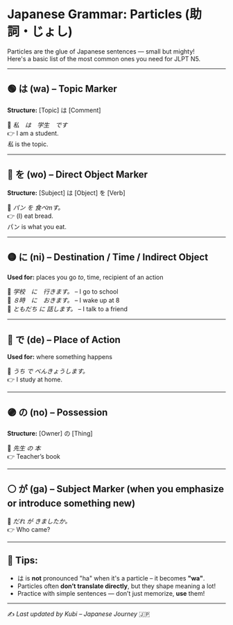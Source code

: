 # Japanese Grammar: Particles (助詞・じょし)

Particles are the glue of Japanese sentences — small but mighty!  
Here's a basic list of the most common ones you need for JLPT N5.

---

## 🟢 は (wa) – Topic Marker
**Structure:** [Topic] は [Comment]

📌 *私　は　学生　です*  
👉 I am a student.  
*私* is the topic.

---

## 🔵 を (wo) – Direct Object Marker
**Structure:** [Subject] は [Object] を [Verb]

📌 *パン を 食べmす。*  
👉 (I) eat bread.  
パン is what you eat.

---
## 🟡 に (ni) – Destination / Time / Indirect Object
**Used for:** places you go *to*, time, recipient of an action

📌 *学校　に　行きます。* – I go to school  
📌 *８時　に　おきます。* – I wake up at 8  
📌 *ともだち に 話します。* – I talk to a friend

---
## 🔴 で (de) – Place of Action
**Used for:** where something happens

📌 *うち で べんきょうします。*  
👉 I study at home.

---
## 🟣 の (no) – Possession
**Structure:** [Owner] の [Thing]

📌 *先生 の 本*  
👉 Teacher’s book

---
## ⚪ が (ga) – Subject Marker (when you emphasize or introduce something new)

📌 *だれ が きましたか。*  
👉 Who came?

---
## 🧠 Tips:
- は is **not** pronounced "ha" when it's a particle – it becomes **"wa"**.
- Particles often **don’t translate directly**, but they shape meaning a lot!
- Practice with simple sentences — don’t just memorize, **use** them!

---

✍️ _Last updated by Kubi – Japanese Journey_ 🇯🇵
